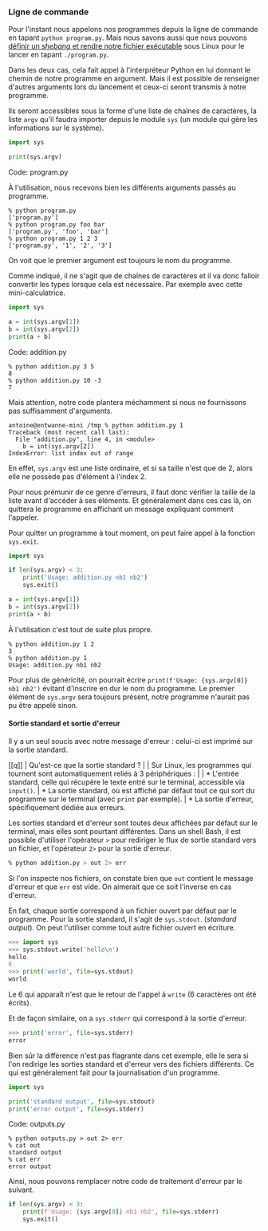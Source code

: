 ### Ligne de commande

Pour l'instant nous appelons nos programmes depuis la ligne de commande en tapant `python program.py`.
Mais nous savons aussi que nous pouvons [définir un _shebang_ et rendre notre fichier exécutable]() sous Linux pour le lancer en tapant `./program.py`.

Dans les deux cas, cela fait appel à l'interpréteur Python en lui donnant le chemin de notre programme en argument.
Mais il est possible de renseigner d'autres arguments lors du lancement et ceux-ci seront transmis à notre programme.

Ils seront accessibles sous la forme d'une liste de chaînes de caractères, la liste `argv` qu'il faudra importer depuis le module `sys` (un module qui gère les informations sur le système).

```python
import sys

print(sys.argv)
```
Code: program.py

À l'utilisation, nous recevons bien les différents arguments passés au programme.

```shell
% python program.py
['program.py']
% python program.py foo bar
['program.py', 'foo', 'bar']
% python program.py 1 2 3
['program.py', '1', '2', '3']
```

On voit que le premier argument est toujours le nom du programme.

Comme indiqué, il ne s'agit que de chaînes de caractères et il va donc falloir convertir les types lorsque cela est nécessaire.
Par exemple avec cette mini-calculatrice.

```python
import sys

a = int(sys.argv[1])
b = int(sys.argv[2])
print(a + b)
```
Code: addition.py

```shell
% python addition.py 3 5
8
% python addition.py 10 -3
7
```

Mais attention, notre code plantera méchamment si nous ne fournissons pas suffisamment d'arguments.

```shell
antoine@entwanne-mini /tmp % python addition.py 1
Traceback (most recent call last):
  File "addition.py", line 4, in <module>
    b = int(sys.argv[2])
IndexError: list index out of range
```

En effet, `sys.argv` est une liste ordinaire, et si sa taille n'est que de 2, alors elle ne possède pas d'élément à l'index 2.

Pour nous prémunir de ce genre d'erreurs, il faut donc vérifier la taille de la liste avant d'accéder à ses éléments.
Et généralement dans ces cas là, on quittera le programme en affichant un message expliquant comment l'appeler.

Pour quitter un programme à tout moment, on peut faire appel à la fonction `sys.exit`.

```python
import sys

if len(sys.argv) < 3:
    print('Usage: addition.py nb1 nb2')
    sys.exit()

a = int(sys.argv[1])
b = int(sys.argv[2])
print(a + b)
```

À l'utilisation c'est tout de suite plus propre.

```shell
% python addition.py 1 2
3
% python addition.py 1
Usage: addition.py nb1 nb2
```

Pour plus de généricité, on pourrait écrire `print(f'Usage: {sys.argv[0]} nb1 nb2')` évitant d'inscrire en dur le nom du programme.
Le premier élément de `sys.argv` sera toujours présent, notre programme n'aurait pas pu être appelé sinon.

#### Sortie standard et sortie d'erreur

Il y a un seul soucis avec notre message d'erreur : celui-ci est imprimé sur la sortie standard.

[[q]]
| Qu'est-ce que la sortie standard ?
|
| Sur Linux, les programmes qui tournent sont automatiquement reliés à 3 périphériques :
|
| * L'entrée standard, celle qui récupère le texte entré sur le terminal, accessible via `input()`.
| * La sortie standard, où est affiché par défaut tout ce qui sort du programme sur le terminal (avec `print` par exemple).
| * La sortie d'erreur, spécifiquement dédiée aux erreurs.

Les sorties standard et d'erreur sont toutes deux affichées par défaut sur le terminal, mais elles sont pourtant différentes.
Dans un shell Bash, il est possible d'utiliser l'opérateur `>` pour rediriger le flux de sortie standard vers un fichier, et l'opérateur `2>` pour la sortie d'erreur.

```bash
% python addition.py > out 2> err
```

Si l'on inspecte nos fichiers, on constate bien que `out` contient le message d'erreur et que `err` est vide.
On aimerait que ce soit l'inverse en cas d'erreur.

En fait, chaque sortie correspond à un fichier ouvert par défaut par le programme.
Pour la sortie standard, il s'agit de `sys.stdout`. (_standard output_).
On peut l'utiliser comme tout autre fichier ouvert en écriture.

```python
>>> import sys
>>> sys.stdout.write('hello\n')
hello
6
>>> print('world', file=sys.stdout)
world
```

Le 6 qui apparaît n'est que le retour de l'appel à `write` (6 caractères ont été écrits).

Et de façon similaire, on a `sys.stderr` qui correspond à la sortie d'erreur.

```python
>>> print('error', file=sys.stderr)
error
```

Bien sûr la différence n'est pas flagrante dans cet exemple, elle le sera si l'on redirige les sorties standard et d'erreur vers des fichiers différents.
Ce qui est généralement fait pour la journalisation d'un programme.

```python
import sys

print('standard output', file=sys.stdout)
print('error output', file=sys.stderr)
```
Code: outputs.py

```shell
% python outputs.py > out 2> err
% cat out
standard output
% cat err
error output
```

Ainsi, nous pouvons remplacer notre code de traitement d'erreur par le suivant.

```python
if len(sys.argv) < 3:
    print(f'Usage: {sys.argv[0]} nb1 nb2', file=sys.stderr)
    sys.exit()
```
